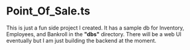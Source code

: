 # Point_Of_Sale.ts

This is just a fun side project I created. It has a sample db for Inventory, Employees, and Bankroll in the **"dbs"** directory. There will be a web UI eventually but I am just building the backend at the moment.  
